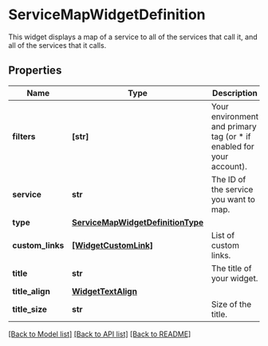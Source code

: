 # ServiceMapWidgetDefinition

This widget displays a map of a service to all of the services that call it, and all of the services that it calls.

## Properties

| Name             | Type                                                                    | Description                                                           | Notes      |
| ---------------- | ----------------------------------------------------------------------- | --------------------------------------------------------------------- | ---------- |
| **filters**      | **[str]**                                                               | Your environment and primary tag (or \* if enabled for your account). |
| **service**      | **str**                                                                 | The ID of the service you want to map.                                |
| **type**         | [**ServiceMapWidgetDefinitionType**](ServiceMapWidgetDefinitionType.md) |                                                                       |
| **custom_links** | [**[WidgetCustomLink]**](WidgetCustomLink.md)                           | List of custom links.                                                 | [optional] |
| **title**        | **str**                                                                 | The title of your widget.                                             | [optional] |
| **title_align**  | [**WidgetTextAlign**](WidgetTextAlign.md)                               |                                                                       | [optional] |
| **title_size**   | **str**                                                                 | Size of the title.                                                    | [optional] |

[[Back to Model list]](README.md#documentation-for-models) [[Back to API list]](README.md#documentation-for-api-endpoints) [[Back to README]](README.md)
